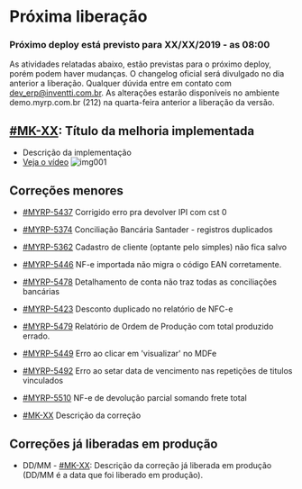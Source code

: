 # Próxima liberação

### Próximo deploy está previsto para XX/XX/2019 - as 08:00
As atividades relatadas abaixo, estão previstas para o próximo deploy, porém podem haver mudanças. O changelog oficial será divulgado no dia anterior a liberação. Qualquer dúvida entre em contato com dev_erp@inventti.com.br.
As alterações estarão disponíveis no ambiente demo.myrp.com.br (212) na quarta-feira anterior a liberação da versão.

## [#MK-XX](https://devmyrp.atlassian.net/browse/MK-XX): Título da melhoria implementada
* Descrição da implementação
* [Veja o vídeo](http://recordit.co/2MyFCjFpdq)
![img001](https://i.imgur.com/XXXX.png)

## Correções menores
* [#MYRP-5437](https://devmyrp.atlassian.net/browse/MYRP-5437) Corrigido erro pra devolver IPI com cst 0
* [#MYRP-5374](https://devmyrp.atlassian.net/browse/MYRP-5374) Conciliação Bancária Santader - registros duplicados
* [#MYRP-5362](https://devmyrp.atlassian.net/browse/MYRP-5362) Cadastro de cliente (optante pelo simples) não fica salvo
* [#MYRP-5446](https://devmyrp.atlassian.net/browse/MYRP-5446) NF-e importada não migra o código EAN corretamente.
* [#MYRP-5478](https://devmyrp.atlassian.net/browse/MYRP-5478) Detalhamento de conta não traz todas as conciliações bancárias
* [#MYRP-5423](https://devmyrp.atlassian.net/browse/MYRP-5423) Desconto duplicado no relatório de NFC-e
* [#MYRP-5479](https://devmyrp.atlassian.net/browse/MYRP-5479) Relatório de Ordem de Produção com total produzido errado.
* [#MYRP-5449](https://devmyrp.atlassian.net/browse/MYRP-5449) Erro ao clicar em 'visualizar' no MDFe
* [#MYRP-5492](https://devmyrp.atlassian.net/browse/MYRP-5492) Erro ao setar data de vencimento nas repetições de titulos vinculados
* [#MYRP-5510](https://devmyrp.atlassian.net/browse/MYRP-5510) NF-e de devolução parcial somando frete total

* [#MK-XX](https://devmyrp.atlassian.net/browse/MK-XX) Descrição da correção

## Correções já liberadas em produção
* DD/MM - [#MK-XX](https://devmyrp.atlassian.net/browse/MK-XX): Descrição da correção já liberada em produção (DD/MM é a data que foi liberado em produção).
